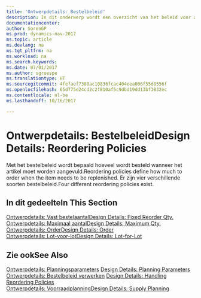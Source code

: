 ```yaml
---
title: 'Ontwerpdetails: Bestelbeleid'
description: In dit onderwerp wordt een overzicht van het beleid voor artikelaanvulling gegeven.
documentationcenter: 
author: SorenGP
ms.prod: dynamics-nav-2017
ms.topic: article
ms.devlang: na
ms.tgt_pltfrm: na
ms.workload: na
ms.search.keywords: 
ms.date: 07/01/2017
ms.author: sgroespe
ms.translationtype: HT
ms.sourcegitcommit: 4fefaef7380ac10836fcac404eea006f55d8556f
ms.openlocfilehash: 65d775e24cd2c2f810af5c9dbd19dd13bf3832ec
ms.contentlocale: nl-be
ms.lasthandoff: 10/16/2017

---
```

# <a name="design-details-reordering-policies"></a><span data-ttu-id="486cd-103">Ontwerpdetails: Bestelbeleid</span><span class="sxs-lookup"><span data-stu-id="486cd-103">Design Details: Reordering Policies</span></span>
<span data-ttu-id="486cd-104">Met het bestelbeleid wordt bepaald hoeveel wordt besteld wanneer het artikel moet worden aangevuld.</span><span class="sxs-lookup"><span data-stu-id="486cd-104">Reordering policies define how much to order when the item needs to be replenished.</span></span> <span data-ttu-id="486cd-105">Er zijn vier verschillende soorten bestelbeleid.</span><span class="sxs-lookup"><span data-stu-id="486cd-105">Four different reordering policies exist.</span></span>  

## <a name="in-this-section"></a><span data-ttu-id="486cd-106">In dit gedeelte</span><span class="sxs-lookup"><span data-stu-id="486cd-106">In This Section</span></span>  
[<span data-ttu-id="486cd-107">Ontwerpdetails: Vast bestelaantal</span><span class="sxs-lookup"><span data-stu-id="486cd-107">Design Details: Fixed Reorder Qty.</span></span>](design-details-fixed-reorder-qty.md)  
[<span data-ttu-id="486cd-108">Ontwerpdetails: Maximaal aantal</span><span class="sxs-lookup"><span data-stu-id="486cd-108">Design Details: Maximum Qty.</span></span>](design-details-maximum-qty.md)  
[<span data-ttu-id="486cd-109">Ontwerpdetails: Order</span><span class="sxs-lookup"><span data-stu-id="486cd-109">Design Details: Order</span></span>](design-details-order.md)  
[<span data-ttu-id="486cd-110">Ontwerpdetails: Lot-voor-lot</span><span class="sxs-lookup"><span data-stu-id="486cd-110">Design Details: Lot-for-Lot</span></span>](design-details-lot-for-lot.md)  

## <a name="see-also"></a><span data-ttu-id="486cd-111">Zie ook</span><span class="sxs-lookup"><span data-stu-id="486cd-111">See Also</span></span>  
<span data-ttu-id="486cd-112">[Ontwerpdetails: Planningsparameters](design-details-planning-parameters.md) </span><span class="sxs-lookup"><span data-stu-id="486cd-112">[Design Details: Planning Parameters](design-details-planning-parameters.md) </span></span>  
<span data-ttu-id="486cd-113">[Ontwerpdetails: Bestelbeleid verwerken](design-details-handling-reordering-policies.md) </span><span class="sxs-lookup"><span data-stu-id="486cd-113">[Design Details: Handling Reordering Policies](design-details-handling-reordering-policies.md) </span></span>  
[<span data-ttu-id="486cd-114">Ontwerpdetails: Voorraadplanning</span><span class="sxs-lookup"><span data-stu-id="486cd-114">Design Details: Supply Planning</span></span>](design-details-supply-planning.md)

